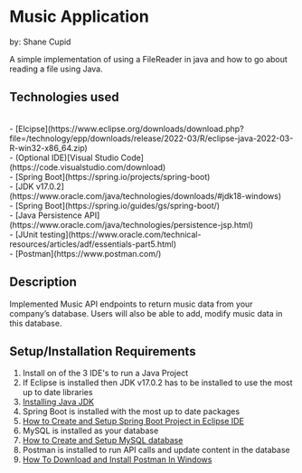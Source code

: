 # Music Application
  by: Shane Cupid
  
  A simple implementation of using a FileReader in java and how to go about reading a file using Java.
  
  ## Technologies used
  <br>
     - [Elcipse](https://www.eclipse.org/downloads/download.php?file=/technology/epp/downloads/release/2022-03/R/eclipse-java-2022-03-R-win32-x86_64.zip)
  <br>
     - (Optional IDE)[Visual Studio Code](https://code.visualstudio.com/download)
  <br>
     - [Spring Boot](https://spring.io/projects/spring-boot)
  <br>
     - [JDK v17.0.2](https://www.oracle.com/java/technologies/downloads/#jdk18-windows)
     <br>
     - [Spring Boot](https://spring.io/guides/gs/spring-boot/)
      <br>
     - [Java Persistence API](https://www.oracle.com/java/technologies/persistence-jsp.html)
      <br>
     - [JUnit testing](https://www.oracle.com/technical-resources/articles/adf/essentials-part5.html)
     <br>
     - [Postman](https://www.postman.com/)

    
 ## Description
  Implemented Music API endpoints to return music data from your company’s database. Users will also be able to add, modify music data in this database.
  
  ## Setup/Installation Requirements
  <ol type = "1">
    <li>Install on of the 3 IDE's to run a Java Project</li>
    <li>If Eclipse is installed then JDK v17.0.2 has to be installed to use the most up to date libraries</li>
    <li><a href="https://www.youtube.com/watch?v=23FrsQiCBhA">Installing Java JDK</a></li>
    <li> Spring Boot is installed with the most up to date packages</li>
   <li><a href="https://www.youtube.com/watch?v=ZJ7afDSrb3s">How to Create and Setup Spring Boot Project in Eclipse IDE</a></li>
   <li> MySQL is installed as your database</li>
   <li><a href="https://www.youtube.com/watch?v=t6NQtfokZr8">How to Create and Setup MySQL database</a></li>
   <li> Postman is installed to run API calls and update content in the database</li>
   <li><a href="https://www.youtube.com/watch?v=MCPdfuzmyxY">How To Download and Install Postman In Windows</a></li>
  </ol>
  
  
  
